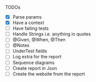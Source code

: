 TODOs
- [x] Parse params
- [x] Have a context
- [ ] Have failing tests
- [ ] Handle Strings i.e. anything in quotes
- [ ] @Given, @When, @Then
- [ ] @Notes  
- [ ] UnderTest fields
- [ ] Log extra for the report
- [ ] Sequence diagrams  
- [ ] Create report in Json
- [ ] Create the website from the report
